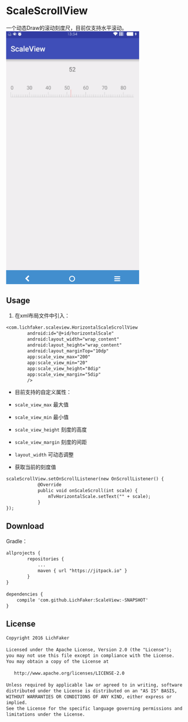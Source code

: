 ScaleScrollView
======
 一个动态Draw的滚动刻度尺，目前仅支持水平滚动。
 ![](./images/scale.gif)
 
Usage
-----
1. 在xml布局文件中引入：
```
<com.lichfaker.scaleview.HorizontalScaleScrollView
        android:id="@+id/horizontalScale"
        android:layout_width="wrap_content"
        android:layout_height="wrap_content"
        android:layout_marginTop="10dp"
        app:scale_view_max="200"
        app:scale_view_min="20"
        app:scale_view_height="8dip"
        app:scale_view_margin="5dip"
        />
```

- 目前支持的自定义属性：
 * `scale_view_max` 最大值
 - `scale_view_min` 最小值
 - `scale_view_height` 刻度的高度
 - `scale_view_margin` 刻度的间距
 - `layout_width` 可动态调整

- 获取当前的刻度值
```
scaleScrollView.setOnScrollListener(new OnScrollListener() {
			@Override
			public void onScaleScroll(int scale) {
				mTvHorizontalScale.setText("" + scale);
			}
});
```

Download
----
Gradle：
```
allprojects {
		repositories {
			...
			maven { url "https://jitpack.io" }
		}
}

dependencies {
    compile 'com.github.LichFaker:ScaleView:-SNAPSHOT'
}
```
 

License
--------

    Copyright 2016 LichFaker

    Licensed under the Apache License, Version 2.0 (the "License");
    you may not use this file except in compliance with the License.
    You may obtain a copy of the License at

       http://www.apache.org/licenses/LICENSE-2.0

    Unless required by applicable law or agreed to in writing, software
    distributed under the License is distributed on an "AS IS" BASIS,
    WITHOUT WARRANTIES OR CONDITIONS OF ANY KIND, either express or implied.
    See the License for the specific language governing permissions and
    limitations under the License.

